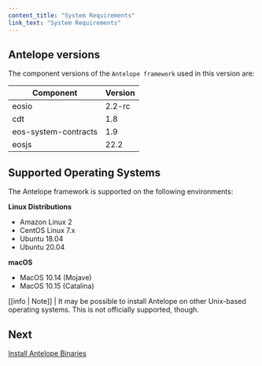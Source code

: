 ```yaml
---
content_title: "System Requirements"
link_text: "System Requirements"
---
```



## Antelope versions

The component versions of the `Antelope framework` used in this version are:

| Component | Version |
| ------ | ------ |
| eosio | 2.2-rc |
| cdt | 1.8 |
| eos-system-contracts | 1.9 |
| eosjs | 22.2 |


## Supported Operating Systems

The Antelope framework is supported on the following environments:

**Linux Distributions**
* Amazon Linux 2
* CentOS Linux 7.x
* Ubuntu 18.04
* Ubuntu 20.04

**macOS**
* MacOS 10.14 (Mojave)
* MacOS 10.15 (Catalina)

[[info | Note]]
| It may be possible to install Antelope on other Unix-based operating systems. This is not officially supported, though.

## Next
[Install Antelope Binaries](10_installing-eosio-binaries.md)

